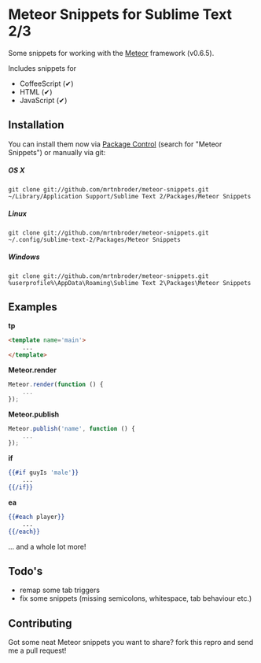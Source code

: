 # Meteor Snippets for Sublime Text 2/3

Some snippets for working with the [Meteor](http://meteor.com) framework (v0.6.5).

Includes snippets for

 * CoffeeScript (✔)
 * HTML (✔)
 * JavaScript (✔)

## Installation

You can install them now via [Package Control](http://wbond.net/sublime_packages/package_control) (search for "Meteor Snippets") or manually via git:

##### OS X
```
git clone git://github.com/mrtnbroder/meteor-snippets.git ~/Library/Application Support/Sublime Text 2/Packages/Meteor Snippets
```

##### Linux
```
git clone git://github.com/mrtnbroder/meteor-snippets.git ~/.config/sublime-text-2/Packages/Meteor Snippets
```

##### Windows
```
git clone git://github.com/mrtnbroder/meteor-snippets.git %userprofile%\AppData\Roaming\Sublime Text 2\Packages\Meteor Snippets
```

## Examples

__tp__
```html
<template name='main'>
	...
</template>
```

__Meteor.render__
```javascript
Meteor.render(function () {
	...
});
```

__Meteor.publish__
```javascript
Meteor.publish('name', function () {
	...
});
```

__if__
```handlebars
{{#if guyIs 'male'}}
	...
{{/if}}
```

__ea__
```handlebars
{{#each player}}
	...
{{/each}}
```

... and a whole lot more!

## Todo's

 * remap some tab triggers
 * fix some snippets (missing semicolons, whitespace, tab behaviour etc.)

## Contributing

Got some neat Meteor snippets you want to share?
fork this repro and send me a pull request!
